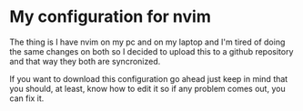 # My configuration for nvim
The thing is I have nvim on my pc and on my laptop and I'm tired of doing the same changes on both
so I decided to upload this to a github repository and that way they both are syncronized.

If you want to download this configuration go ahead just keep in mind that you should, at least,
know how to edit it so if any problem comes out, you can fix it.
